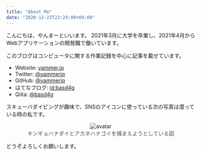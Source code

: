 ```yaml
---
title: "About Me"
date: "2020-12-23T23:29:00+09:00"
---
```


こんにちは、やんまーといいます。
2021年3月に大学を卒業し、2021年4月からWebアプリケーションの開発職で働いています。

このブログはコンピュータに関する作業記録を中心に記事を載せています。

- Website: [yammer.jp](https://yammer.jp)
- Twitter: [@yammerjp](https://twitter.com/yammerjp)
- GitHub: [@yammerjp](https://github.com/yammerjp)
- はてなブログ: [id:basd4g](https://basd4g.hatenablog.com)
- Qiita: [@basd4g](https://qiita.com/basd4g)

スキューバダイビングが趣味で、SNSのアイコンに使っている次の写真は潜っている時の私です。

<div style="text-align:center;">
<img src="/assets/icon-512x512.png" alt="avatar" style="max-width: 400px"/>
</div>
<div style="text-align: center; width: 100%; color: #505050; font-size: 14px;">
キンギョハナダイとアカネハナゴイを捕まえようとしている図
</div>

どうぞよろしくお願いします。
